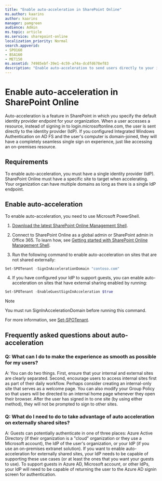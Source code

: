 ```yaml
---
title: "Enable auto-acceleration in SharePoint Online"
ms.author: kaarins
author: kaarins
manager: pamgreen
audience: Admin
ms.topic: article
ms.service: sharepoint-online
localization_priority: Normal
search.appverid:
- SPO160
- BSA160
- MET150
ms.assetid: 74985ebf-39e1-4c59-a74a-dcdfd678ef83
description: "Enable auto-acceleration to send users directly to your identity provider to sign in."
---
```


# Enable auto-acceleration in SharePoint Online

Auto-acceleration is a feature in SharePoint in which you specify the default identity provider endpoint for your organization. When a user accesses a resource, instead of signing in to login.microsoftonline.com, the user is sent directly to the identity provider (IdP). If you configured Integrated Windows Authentication on AD FS and the user's computer is domain-joined, they will have a completely seamless single sign on experience, just like accessing an on-premises resource.
  
## Requirements

To enable auto-acceleration, you must have a single identity provider (IdP). SharePoint Online must have a specific site to target when accelerating. Your organization can have multiple domains as long as there is a single IdP endpoint.
   
## Enable auto-acceleration

To enable auto-acceleration, you need to use Microsoft PowerShell. 
 
1. [Download the latest SharePoint Online Management Shell](https://go.microsoft.com/fwlink/p/?LinkId=255251).
    
2. Connect to SharePoint Online as a global admin or SharePoint admin in Office 365. To learn how, see [Getting started with SharePoint Online Management Shell](/powershell/sharepoint/sharepoint-online/connect-sharepoint-online).

3. Run the following command to enable auto-acceleration on sites that are not shared externally:

```PowerShell
Set-SPOTenant -SignInAccelerationDomain "contoso.com"
```

4. If you have configured your IdP to support guests, you can enable auto-acceleration on sites that have external sharing enabled by running:
  
```PowerShell
Set-SPOTenant -EnableGuestSignInAcceleration $true
```

> [!NOTE]
> You must run SignInAccelerationDomain before running this command. 
  
For more information, see [Set-SPOTenant](/powershell/module/sharepoint-online/Set-SPOTenant).
  
  
## Frequently asked questions about auto-acceleration
<a name="FAQ"> </a>

### Q: What can I do to make the experience as smooth as possible for my users?

A: You can do two things. First, ensure that your internal and external sites are clearly separated. Second, encourage users to access internal sites first as part of their daily workflow. Perhaps consider creating an internal-only site that serves as a welcome page. You can also modify your Group Policy so that users will be directed to an internal home page whenever they open their browser. After the user has signed in to one site (by using either method), they will not be prompted to sign to other sites.
  
### Q: What do I need to do to take advantage of auto acceleration on externally shared sites?

A: Guests can potentially authenticate in one of three places: Azure Active Directory (if their organization is a "cloud" organization or they use a Microsoft account), the IdP of the user's organization, or your IdP (if you use an on-premises extranet solution). If you want to enable auto-acceleration for externally shared sites, your IdP needs to be capable of supporting these use cases (or at least the ones that you want your guests to use). To support guests in Azure AD, Microsoft account, or other IdPs, your IdP will need to be capable of returning the user to the Azure AD signin screen for authentication.
  

